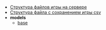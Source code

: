 
- [Структура файлов игры на сервере](doc/Server/GameStructure.md)
- [Структура файла с сохранением игры csv](doc/Server/FileCSV.md)
- **models**
	- [base](doc/Server/Base.md)